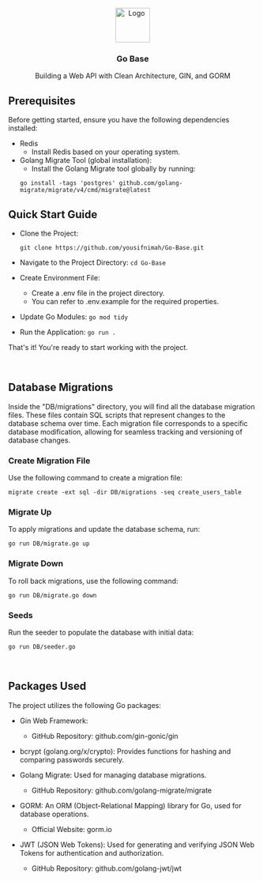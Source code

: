 <div id="top"></div>


<!-- PROJECT LOGO -->
<br />
<div align="center">
  <a href="https://github.com/othneildrew/Best-README-Template">
    <img src="https://seeklogo.com/images/G/go-logo-046185B647-seeklogo.com.png" alt="Logo" width="70">
  </a>

<h3 align="center">Go Base</h3>
<p>Building a Web API with Clean Architecture, GIN, and GORM</p>
</div>

## Prerequisites
Before getting started, ensure you have the following dependencies installed:
- Redis
  - Install Redis based on your operating system.
- Golang Migrate Tool (global installation):
  - Install the Golang Migrate tool globally by running:
  ```
  go install -tags 'postgres' github.com/golang-migrate/migrate/v4/cmd/migrate@latest
  ```

## Quick Start Guide
 - Clone the Project:
    ``` 
    git clone https://github.com/yousifnimah/Go-Base.git
    ```
- Navigate to the Project Directory: ```cd Go-Base```

- Create Environment File:
  - Create a .env file in the project directory.
  - You can refer to .env.example for the required properties.
- Update Go Modules: ```go mod tidy```

- Run the Application: ```go run .```

That's it! You're ready to start working with the project.

<br />

## Database Migrations
Inside the "DB/migrations" directory, you will find all the database migration files. These files contain SQL scripts that represent changes to the database schema over time. Each migration file corresponds to a specific database modification, allowing for seamless tracking and versioning of database changes.

### Create Migration File 
Use the following command to create a migration file: 

```
migrate create -ext sql -dir DB/migrations -seq create_users_table
```


### Migrate Up
To apply migrations and update the database schema, run:
```
go run DB/migrate.go up
```

### Migrate Down
To roll back migrations, use the following command:
```
go run DB/migrate.go down
```

### Seeds
Run the seeder to populate the database with initial data:
```
go run DB/seeder.go
```

<br/>


## Packages Used
The project utilizes the following Go packages:

- Gin Web Framework:
  - GitHub Repository: github.com/gin-gonic/gin

- bcrypt (golang.org/x/crypto):
  Provides functions for hashing and comparing passwords securely.

- Golang Migrate: Used for managing database migrations.
  - GitHub Repository: github.com/golang-migrate/migrate

- GORM: An ORM (Object-Relational Mapping) library for Go, used for database operations.
  - Official Website: gorm.io
- JWT (JSON Web Tokens): Used for generating and verifying JSON Web Tokens for authentication and authorization.
  - GitHub Repository: github.com/golang-jwt/jwt
